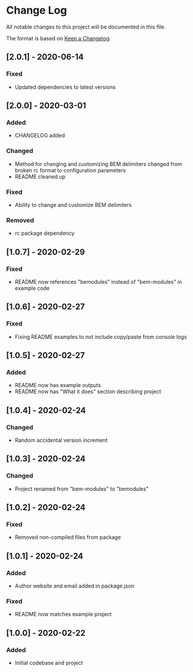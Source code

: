 # Change Log

All notable changes to this project will be documented in this file.

The format is based on [Keep a Changelog](http://keepachangelog.com/).

## [2.0.1] - 2020-06-14

### Fixed

- Updated dependencies to latest versions

## [2.0.0] - 2020-03-01

### Added

- CHANGELOG added

### Changed

- Method for changing and customizing BEM delimiters changed from broken rc format to configuration parameters
- README cleaned up

### Fixed

- Ability to change and customize BEM delimiters

### Removed

- rc package dependency

## [1.0.7] - 2020-02-29

### Fixed

- README now references "bemodules" instead of "bem-modules" in example code

## [1.0.6] - 2020-02-27

### Fixed

- Fixing README examples to not include copy/paste from console logs

## [1.0.5] - 2020-02-27

### Added

- README now has example outputs
- README now has "What it does" section describing project

## [1.0.4] - 2020-02-24

### Changed

- Random accidental version increment

## [1.0.3] - 2020-02-24

### Changed

- Project renamed from "bem-modules" to "bemodules"

## [1.0.2] - 2020-02-24

### Fixed

- Removed non-compiled files from package

## [1.0.1] - 2020-02-24

### Added

- Author website and email added in package.json

### Fixed

- README now matches example project

## [1.0.0] - 2020-02-22

### Added

- Initial codebase and project
